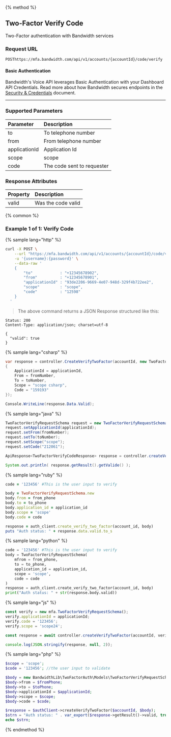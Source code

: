 {% method %}

## Two-Factor Verify Code
Two-Factor authentication with Bandwidth services

### Request URL

<code class="post">POST</code>`https://mfa.bandwidth.com/api/v1/accounts/{accountId}/code/verify`

#### Basic Authentication

Bandwidth's Voice API leverages Basic Authentication with your Dashboard API Credentials. Read more about how Bandwidth secures endpoints in the [Security & Credentials](../../../guides/accountCredentials.md) document.

---

### Supported Parameters

| Parameter     | Description                |
|:--------------|:---------------------------|
| to            | To telephone number        |
| from          | From telephone number      |
| applicationId | Application Id             |
| scope         | scope                      |
| code          | The code sent to requester |

### Response Attributes

| Property | Description        |
|:---------|:-------------------|
| valid    | Was the code valid |


{% common %}

### Example 1 of 1: Verify Code

{% sample lang="http" %}

```bash
curl -X POST \
    --url "https://mfa.bandwidth.com/api/v1/accounts/{accountId}/code/verify" \
    -u '{username}:{password}' \
    --data-raw '
    {
        "to"            : "+12345678902",
        "from"          : "+12345678901",
        "applicationId" : "93de2206-9669-4e07-948d-329f4b722ee2",
        "scope"         : "scope",
        "code"          : "12598"
    }
  '
```
> The above command returns a JSON Response structured like this:

```http
Status: 200
Content-Type: application/json; charset=utf-8

{
  "valid": true
}
```

{% sample lang="csharp" %}

```csharp
var response = controller.CreateVerifyTwoFactor(accountId, new TwoFactorVerifyRequestSchema
{
    ApplicationId = applicationId,
    From = fromNumber,
    To = toNumber,
    Scope = "scope csharp",
    Code = "159193"
});

Console.WriteLine(response.Data.Valid);
```

{% sample lang="java" %}

```java
TwoFactorVerifyRequestSchema request = new TwoFactorVerifyRequestSchema();
request.setApplicationId(applicationId);
request.setFrom(fromNumber);
request.setTo(toNumber);
request.setScope("scope");
request.setCode("212061");

ApiResponse<TwoFactorVerifyCodeResponse> response = controller.createVerifyTwoFactor(accountId, request);

System.out.println( response.getResult().getValide() );
```

{% sample lang="ruby" %}

```ruby
code = '123456' #This is the user input to verify

body = TwoFactorVerifyRequestSchema.new
body.from = from_phone
body.to = to_phone
body.application_id = application_id
body.scope = 'scope'
body.code = code

response = auth_client.create_verify_two_factor(account_id, body)
puts "Auth status: " + response.data.valid.to_s
```

{% sample lang="python" %}

```python
code = '123456' #This is the user input to verify
body = TwoFactorVerifyRequestSchema(
    mfrom = from_phone,
    to = to_phone,
    application_id = application_id,
    scope = 'scope',
    code = code
)
response = auth_client.create_verify_two_factor(account_id, body)
print("Auth status: " + str(response.body.valid))
```

{% sample lang="js" %}

```js
const verify = new mfa.TwoFactorVerifyRequestSchema();
verify.applicationId = applicationId;
verify.code = '123456';
verify.scope = 'scope24';

const response = await controller.createVerifyTwoFactor(accountId, verify);

console.log(JSON.stringify(response, null, 2));
```

{% sample lang="php" %}

```php
$scope = 'scope';
$code = '123456'; //the user input to validate

$body = new BandwidthLib\TwoFactorAuth\Models\TwoFactorVerifyRequestSchema();
$body->from = $fromPhone;
$body->to = $toPhone;
$body->applicationId = $applicationId;
$body->scope = $scope;
$body->code = $code;

$response = $authClient->createVerifyTwoFactor($accountId, $body);
$strn = "Auth status: " . var_export($response->getResult()->valid, true) . "\n";
echo $strn;
```

{% endmethod %}
